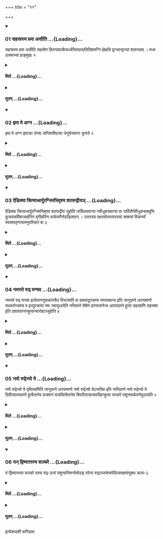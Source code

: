 +++
title = "११"

+++

<div class="js_include" includetitle="true" newlevelforh1="3" unfilled url="/vedAH_yajuH/taittirIyam/sUtram/ApastambaH/shrautam/vishvAsa-prastutiH/17/11/01_sahasrasya_pramA_asIti.md">
<details open><summary><h3>01 सहस्रस्य प्रमा असीति ...{Loading}...</h3></summary>

सहस्रस्य प्रमा असीति सहस्रेण हिरण्यशल्कैरूर्ध्वस्तिष्ठन्प्रतिदिशमग्निं प्रोक्षति द्वाभ्यान्द्वाभ्यां शताभ्याम् । मध्य उत्तमाभ्यां प्राङ्मुखः १
</details>
</div>
<div class="js_include collapsed" newlevelforh1="4" title="थिते" unfilled url="/vedAH_yajuH/taittirIyam/sUtram/ApastambaH/shrautam/thite/17/11/01_sahasrasya_pramA_asIti.md">
<details><summary><h4>थिते ...{Loading}...</h4></summary>

सहस्रस्य प्रमा असीति सहस्रेण हिरण्यशल्कैरूर्ध्वस्तिष्ठन्प्रतिदिशमग्निं प्रोक्षति द्वाभ्यान्द्वाभ्यां शताभ्याम् । मध्य उत्तमाभ्यां प्राङ्मुखः १
</details>
</div>
<div class="js_include collapsed" newlevelforh1="4" title="मूलम्" unfilled url="/vedAH_yajuH/taittirIyam/sUtram/ApastambaH/shrautam/mUlam/17/11/01_sahasrasya_pramA_asIti.md">
<details><summary><h4>मूलम् ...{Loading}...</h4></summary>

सहस्रस्य प्रमा असीति सहस्रेण हिरण्यशल्कैरूर्ध्वस्तिष्ठन्प्रतिदिशमग्निं प्रोक्षति द्वाभ्यान्द्वाभ्यां शताभ्याम् । मध्य उत्तमाभ्यां प्राङ्मुखः १
</details>
</div>
<div class="js_include" includetitle="true" newlevelforh1="3" unfilled url="/vedAH_yajuH/taittirIyam/sUtram/ApastambaH/shrautam/vishvAsa-prastutiH/17/11/02_imA_me_agna.md">
<details open><summary><h3>02 इमा मे अग्न ...{Loading}...</h3></summary>

इमा मे अग्न इष्टका धेनवः सन्त्वितीष्टका धेनूर्यजमानः कुरुते २
</details>
</div>
<div class="js_include collapsed" newlevelforh1="4" title="थिते" unfilled url="/vedAH_yajuH/taittirIyam/sUtram/ApastambaH/shrautam/thite/17/11/02_imA_me_agna.md">
<details><summary><h4>थिते ...{Loading}...</h4></summary>

इमा मे अग्न इष्टका धेनवः सन्त्वितीष्टका धेनूर्यजमानः कुरुते २
</details>
</div>
<div class="js_include collapsed" newlevelforh1="4" title="मूलम्" unfilled url="/vedAH_yajuH/taittirIyam/sUtram/ApastambaH/shrautam/mUlam/17/11/02_imA_me_agna.md">
<details><summary><h4>मूलम् ...{Loading}...</h4></summary>

इमा मे अग्न इष्टका धेनवः सन्त्वितीष्टका धेनूर्यजमानः कुरुते २
</details>
</div>
<div class="js_include" includetitle="true" newlevelforh1="3" unfilled url="/vedAH_yajuH/taittirIyam/sUtram/ApastambaH/shrautam/vishvAsa-prastutiH/17/11/03_aiDikyA_chityAdhvaryuragnimabhimRshya_shatarudrIya~n.md">
<details open><summary><h3>03 ऐडिक्या चित्याध्वर्युरग्निमभिमृश्य शतरुद्रीयञ् ...{Loading}...</h3></summary>

ऐडिक्या चित्याध्वर्युरग्निमभिमृश्य शतरुद्रीयं जुहोति जर्तिलयवाग्वा गवीधुकयवाग्वा वा जर्तिलैर्गवीधुकसक्तुभिः कुसयसर्पिषाजाक्षीरेण मृगीक्षीरेण वार्कपर्णेनोदङ्तिष्ठन् । उत्तरस्य पक्षस्योत्तरापरस्यां स्रक्त्यां विकर्ण्यां स्वयमातृणायामनुपरिचारं वा ३
</details>
</div>
<div class="js_include collapsed" newlevelforh1="4" title="थिते" unfilled url="/vedAH_yajuH/taittirIyam/sUtram/ApastambaH/shrautam/thite/17/11/03_aiDikyA_chityAdhvaryuragnimabhimRshya_shatarudrIya~n.md">
<details><summary><h4>थिते ...{Loading}...</h4></summary>

ऐडिक्या चित्याध्वर्युरग्निमभिमृश्य शतरुद्रीयं जुहोति जर्तिलयवाग्वा गवीधुकयवाग्वा वा जर्तिलैर्गवीधुकसक्तुभिः कुसयसर्पिषाजाक्षीरेण मृगीक्षीरेण वार्कपर्णेनोदङ्तिष्ठन् । उत्तरस्य पक्षस्योत्तरापरस्यां स्रक्त्यां विकर्ण्यां स्वयमातृणायामनुपरिचारं वा ३
</details>
</div>
<div class="js_include collapsed" newlevelforh1="4" title="मूलम्" unfilled url="/vedAH_yajuH/taittirIyam/sUtram/ApastambaH/shrautam/mUlam/17/11/03_aiDikyA_chityAdhvaryuragnimabhimRshya_shatarudrIya~n.md">
<details><summary><h4>मूलम् ...{Loading}...</h4></summary>

ऐडिक्या चित्याध्वर्युरग्निमभिमृश्य शतरुद्रीयं जुहोति जर्तिलयवाग्वा गवीधुकयवाग्वा वा जर्तिलैर्गवीधुकसक्तुभिः कुसयसर्पिषाजाक्षीरेण मृगीक्षीरेण वार्कपर्णेनोदङ्तिष्ठन् । उत्तरस्य पक्षस्योत्तरापरस्यां स्रक्त्यां विकर्ण्यां स्वयमातृणायामनुपरिचारं वा ३
</details>
</div>
<div class="js_include" includetitle="true" newlevelforh1="3" unfilled url="/vedAH_yajuH/taittirIyam/sUtram/ApastambaH/shrautam/vishvAsa-prastutiH/17/11/04_namaste_rudra_manyava.md">
<details open><summary><h3>04 नमस्ते रुद्र मन्यव ...{Loading}...</h3></summary>

नमस्ते रुद्र मन्यव इत्येताननुवाकांस्त्रैधं विभज्यापि वा प्रथमादुपक्रम्य नमस्तक्षभ्य इति जानुदघ्ने धारयमाणो रथकारेभ्यश्च व इत्युपक्रम्य नमः स्वायुधायेति नभिदघ्ने शेषेण प्रागवतानेभ्य आस्यदघ्ने हुत्वा सहस्राणि सहस्रश इति दशावतानान्हुत्वान्वारोहाञ्जुहोति ४
</details>
</div>
<div class="js_include collapsed" newlevelforh1="4" title="थिते" unfilled url="/vedAH_yajuH/taittirIyam/sUtram/ApastambaH/shrautam/thite/17/11/04_namaste_rudra_manyava.md">
<details><summary><h4>थिते ...{Loading}...</h4></summary>

नमस्ते रुद्र मन्यव इत्येताननुवाकांस्त्रैधं विभज्यापि वा प्रथमादुपक्रम्य नमस्तक्षभ्य इति जानुदघ्ने धारयमाणो रथकारेभ्यश्च व इत्युपक्रम्य नमः स्वायुधायेति नभिदघ्ने शेषेण प्रागवतानेभ्य आस्यदघ्ने हुत्वा सहस्राणि सहस्रश इति दशावतानान्हुत्वान्वारोहाञ्जुहोति ४
</details>
</div>
<div class="js_include collapsed" newlevelforh1="4" title="मूलम्" unfilled url="/vedAH_yajuH/taittirIyam/sUtram/ApastambaH/shrautam/mUlam/17/11/04_namaste_rudra_manyava.md">
<details><summary><h4>मूलम् ...{Loading}...</h4></summary>

नमस्ते रुद्र मन्यव इत्येताननुवाकांस्त्रैधं विभज्यापि वा प्रथमादुपक्रम्य नमस्तक्षभ्य इति जानुदघ्ने धारयमाणो रथकारेभ्यश्च व इत्युपक्रम्य नमः स्वायुधायेति नभिदघ्ने शेषेण प्रागवतानेभ्य आस्यदघ्ने हुत्वा सहस्राणि सहस्रश इति दशावतानान्हुत्वान्वारोहाञ्जुहोति ४
</details>
</div>
<div class="js_include" includetitle="true" newlevelforh1="3" unfilled url="/vedAH_yajuH/taittirIyam/sUtram/ApastambaH/shrautam/vishvAsa-prastutiH/17/11/05_namo_rudrebhyo_ye.md">
<details open><summary><h3>05 नमो रुद्रेभ्यो ये ...{Loading}...</h3></summary>

नमो रुद्रेभ्यो ये पृथिव्यामिति जानुदघ्ने धारयमाणो नमो रुद्रेभ्यो येऽन्तरिक्ष इति नाभिदघ्ने नमो रुद्रेभ्यो ये दिवीत्यास्यदघ्ने हुत्वैतानेव यजमानं वाचयित्वैतानेव विपरीतान्प्रत्यवरीहान्हुत्वा सञ्चरे पशूनामर्कपर्णमुदस्यति ५
</details>
</div>
<div class="js_include collapsed" newlevelforh1="4" title="थिते" unfilled url="/vedAH_yajuH/taittirIyam/sUtram/ApastambaH/shrautam/thite/17/11/05_namo_rudrebhyo_ye.md">
<details><summary><h4>थिते ...{Loading}...</h4></summary>

नमो रुद्रेभ्यो ये पृथिव्यामिति जानुदघ्ने धारयमाणो नमो रुद्रेभ्यो येऽन्तरिक्ष इति नाभिदघ्ने नमो रुद्रेभ्यो ये दिवीत्यास्यदघ्ने हुत्वैतानेव यजमानं वाचयित्वैतानेव विपरीतान्प्रत्यवरीहान्हुत्वा सञ्चरे पशूनामर्कपर्णमुदस्यति ५
</details>
</div>
<div class="js_include collapsed" newlevelforh1="4" title="मूलम्" unfilled url="/vedAH_yajuH/taittirIyam/sUtram/ApastambaH/shrautam/mUlam/17/11/05_namo_rudrebhyo_ye.md">
<details><summary><h4>मूलम् ...{Loading}...</h4></summary>

नमो रुद्रेभ्यो ये पृथिव्यामिति जानुदघ्ने धारयमाणो नमो रुद्रेभ्यो येऽन्तरिक्ष इति नाभिदघ्ने नमो रुद्रेभ्यो ये दिवीत्यास्यदघ्ने हुत्वैतानेव यजमानं वाचयित्वैतानेव विपरीतान्प्रत्यवरीहान्हुत्वा सञ्चरे पशूनामर्कपर्णमुदस्यति ५
</details>
</div>
<div class="js_include" includetitle="true" newlevelforh1="3" unfilled url="/vedAH_yajuH/taittirIyam/sUtram/ApastambaH/shrautam/vishvAsa-prastutiH/17/11/06_yan_dviShyAttasya_sanchare.md">
<details open><summary><h3>06 यन् द्विष्यात्तस्य सञ्चरे ...{Loading}...</h3></summary>

यं द्विष्यात्तस्य सञ्चरे यस्य रुद्रः प्रजां पशून्वाभिमन्येतोदङ् परेत्य रुद्राञ्जपंश्चरेदित्ययज्ञसंयुक्तः कल्पः ६
</details>
</div>
<div class="js_include collapsed" newlevelforh1="4" title="थिते" unfilled url="/vedAH_yajuH/taittirIyam/sUtram/ApastambaH/shrautam/thite/17/11/06_yan_dviShyAttasya_sanchare.md">
<details><summary><h4>थिते ...{Loading}...</h4></summary>

यं द्विष्यात्तस्य सञ्चरे यस्य रुद्रः प्रजां पशून्वाभिमन्येतोदङ् परेत्य रुद्राञ्जपंश्चरेदित्ययज्ञसंयुक्तः कल्पः ६
</details>
</div>
<div class="js_include collapsed" newlevelforh1="4" title="मूलम्" unfilled url="/vedAH_yajuH/taittirIyam/sUtram/ApastambaH/shrautam/mUlam/17/11/06_yan_dviShyAttasya_sanchare.md">
<details><summary><h4>मूलम् ...{Loading}...</h4></summary>

यं द्विष्यात्तस्य सञ्चरे यस्य रुद्रः प्रजां पशून्वाभिमन्येतोदङ् परेत्य रुद्राञ्जपंश्चरेदित्ययज्ञसंयुक्तः कल्पः ६
</details>
</div>

  
इत्येकादशी कण्डिका 

